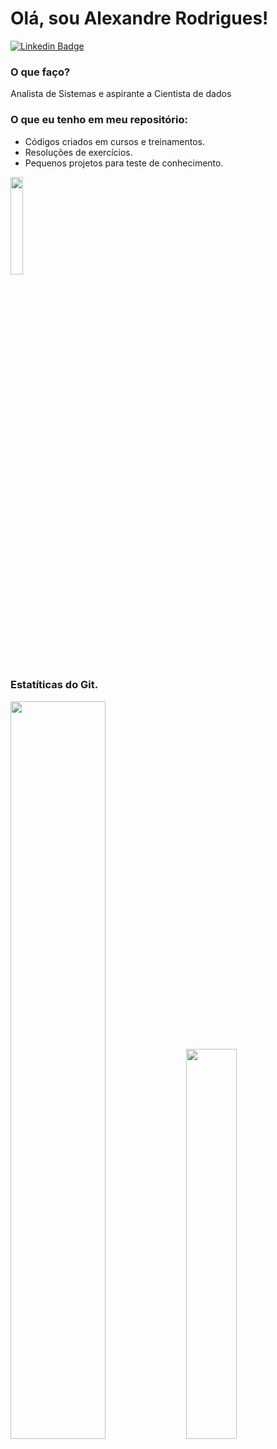 
 # Olá, sou Alexandre Rodrigues!

 [![Linkedin Badge](https://img.shields.io/badge/-LinkedIn-blue?style=flat-square&logo=Linkedin&logoColor=white&link=https://www.linkedin.com/in/alxrds/)](https://www.linkedin.com/in/alxrds/)



 ### O que faço?
 Analista de Sistemas e aspirante a Cientista de dados


 ### O que eu tenho em meu repositório:

  - Códigos criados em cursos e treinamentos.
  - Resoluções de exercícios.
  - Pequenos projetos para teste de conhecimento.

 <img width="20%" src="http://alexandrerodrigues.dev.br/assets/images/19.png"/>
  

### Estatíticas do Git.
<div>
 <img  width="55%" src="https://github-readme-stats.vercel.app/api?username=alxrds&show_icons=true&theme=tokyonight&include_all_commits=true&count_private=true"/>
 <img  width="40%" src="https://github-readme-stats.vercel.app/api/top-langs/?username=alxrds&layout=compact&langs_count=7&theme=tokyonight"/>
</div>

